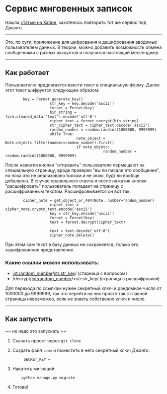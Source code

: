 # Сервис мнговенных записок

Нашла [статью на Хабре](https://habr.com/ru/articles/486246/), захотелось повторить тот же сервис под Джанго. 

---

Это, по сути, приложение для шифрования и дешифрования вводимых пользователем данных. В теории, можно добавить возможность обмена сообщениями с разных аккаунтов и 
получится настоящий мессенджер.

---

## Как работает 

Пользователю предлагается ввести текст в специальную форму. Далее этот текст шифруется следующим образом: 

            key = Fernet.generate_key()
                        str_key = key.decode('ascii')
                        fernet = Fernet(key)
                        bin_string = form.cleaned_data['text'].encode('utf-8')
                        cipher_text = fernet.encrypt(bin_string)
                        str_cipher_text = cipher_text.decode('ascii')
                        random_number = random.randint(1000000, 9999999)
                        while True:
                                    note_object = Note.objects.filter(number=random_number).first()
                                    if note_objetc:
                                                random_number = random.randint(1000000, 9999999)
                    


После нажатия кнопки "отправить" пользователя пермещают на специальную страницу, вроде проверки "вы ли писали это сообщение", но пока это не реализовано толком и не знаю, будт ли вообще добалвено.
В случае правильного ответа и после нажатия кнопки "расшифровать" пользователь попадает на страницу с расшифрованным текстом. Расшифровывается он вот так: 


            cipher_note = get_object_or_404(Note, number=random_number)
                        cipher_text = cipher_note.crypto_text.encode('ascii')
                        key = str_key.encode('ascii')
                        fernet = Fernet(key)
                        text = fernet.decrypt(cipher_text)

                        text = text.decode('utf-8')
                        cipher_note.delete()
            

При этом сам текст в базу данных не сохраняется, только его зашифрованное представление.

### Какие ссылки можно использовать: 

- <int:random_number>/<str:str_key>/ (старница с вопросом)
- /decrypt/<int:random_number>/<str:str_key/ (страница с расшифровкой)

Для перехода по ссылкам нужен секретный ключ и рандомное число от 1000000 до 9999999, так что перейти на них просто так с главной страницы невозможно, если не знаеть
собственно ключ и число.

---

## Как запустить

 ~~ не надо это запускать  ~~ 
 
 1. Скачать проект через <code>git clone</code>
 
 2. Создать файл <code>.env</code> и поместить в него секретный ключ Джанго:
 
             SECRET_KEY = 
 
 3. Накатить миграций:

            python manage.py migrate

 4.  Готово!

